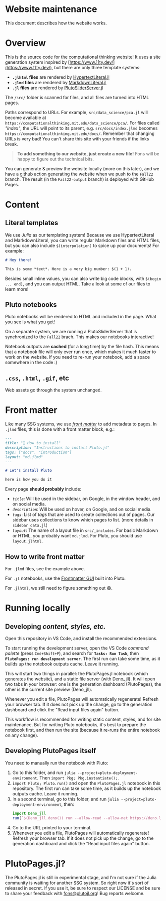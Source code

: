 # Website maintenance

This document describes how the website works.

# Overview

This is the source code for the computational thinking website! It uses a site generation system inspired by [https://www.11ty.dev/](https://www.11ty.dev/), but there are only three template systems:
- **`.jlhtml` files** are rendered by [HypertextLiteral.jl](https://github.com/JuliaPluto/HypertextLiteral.jl)
- **`.jlmd` files** are rendered by [MarkdownLiteral.jl](https://github.com/JuliaPluto/MarkdownLiteral.jl)
- **`.jl` files** are rendered by [PlutoSliderServer.jl](https://github.com/JuliaPluto/PlutoSliderServer.jl)

The `/src/` folder is scanned for files, and all files are turned into HTML pages. 

Paths correspond to URLs. For example, `src/data_science/pca.jl` will become available at `https://computationalthinking.mit.edu/data_science/pca/`. For files called *"index"*, the URL will point to its parent, e.g. `src/docs/index.jlmd` becomes `https://computationalthinking.mit.edu/docs/`. Remember that changing URLs is very bad! You can't share this site with your friends if the links break.

> **To add something to our website, just create a new file!** Fons will be happy to figure out the technical bits.

You can generate & preview the website locally (more on this later), and we have a github action generating the website when we push to the `Fall22` branch. The result (in the `Fall22-output` branch) is deployed with GitHub Pages.

# Content

## Literal templates
We use *Julia* as our templating system! Because we use HypertextLiteral and MarkdownLiteral, you can write regular Markdown files and HTML files, but you can also include `$(interpolation)` to spice up your documents! For example:

```markdown
# Hey there!

This is some *text*. Here is a very big number: $(1 + 1).
```

Besides small inline values, you can also write big code blocks, with `$(begin ... end)`, and you can output HTML. Take a look at some of our files to learn more!

## Pluto notebooks

Pluto notebooks will be rendered to HTML and included in the page. What you see is what you get!

On a separate system, we are running a PlutoSliderServer that is synchronized to the `Fall22` brach. This makes our notebooks interactive!

Notebook outputs are **cached** (for a long time) by the file hash. This means that a notebook file will only ever run once, which makes it much faster to work on the website. If you need to re-run your notebook, add a space somewhere in the code :)

## `.css`, `.html`, `.gif`, etc

Web assets go through the system unchanged.

# Front matter

Like many SSG systems, we use [*front matter*](https://www.11ty.dev/docs/data-frontmatter/) to add metadata to pages. In `.jlmd` files, this is done with a front matter block, e.g.:
```markdown
---
title: "🌼 How to install"
description: "Instructions to install Pluto.jl"
tags: ["docs", "introduction"]
layout: "md.jlmd"
---

# Let's install Pluto

here is how you do it
```

Every page **should probably** include:
- *`title`*: Will be used in the sidebar, on Google, in the window header, and on social media.
- *`description`*: Will be used on hover, on Google, and on social media.
- *`tags`*: List of *tags* that are used to create collections out of pages. Our sidebar uses collections to know which pages to list. (more details in `sidebar data.jl`)
- *`layout`*: The name of a layout file in `src/_includes`. For basic Markdown or HTML, you probably want `md.jlmd`. For Pluto, you should use `layout.jlhtml`.

## How to write front matter
For `.jlmd` files, see the example above. 

For `.jl` notebooks, use the [Frontmatter GUI](https://github.com/fonsp/Pluto.jl/pull/2104) built into Pluto.

For `.jlhtml`, we still need to figure something out 😄.

# Running locally

## Developing *content, styles, etc.*

Open this repository in VS Code, and install the recommended extensions.

To start running the development server, open the VS Code *command palette* (press `Cmd+Shift+P`), and search for **`Tasks: Run Task`**, then **`PlutoPages: run development server`**. The first run can take some time, as it builds up the notebook outputs cache. Leave it running.

This will start two things in parallel: the PlutoPages.jl notebook (which generates the website), and a static file server (with Deno_jll). It will open two tabs in your browser: one is the generation dashboard (PlutoPages), the other is the current site preview (Deno_jll).
 
Whenever you edit a file, PlutoPages will automatically regenerate! Refresh your browser tab. If it does not pick up the change, go to the generation dashboard and click the "Read input files again" button.

This workflow is recommended for writing static content, styles, and for site maintenance. But for writing Pluto notebooks, it's best to prepare the notebook first, and then run the site (because it re-runs the entire notebook on any change).

## Developing PlutoPages itself


You need to manually run the notebook with Pluto:
1. Go to this folder, and run `julia --project=pluto-deployment-environment`. Then `import Pkg; Pkg.instantiate();`.
1. `import Pluto; Pluto.run()` and open the `PlutoPages.jl` notebook in this repository. The first run can take some time, as it builds up the notebook outputs cache. Leave it running.
2. In a second terminal, go to this folder, and run `julia --project=pluto-deployment-environment`, then:
    ```julia
	import Deno_jll
	run(`$(Deno_jll.deno()) run --allow-read --allow-net https://deno.land/std@0.102.0/http/file_server.ts _site`)
    ```
3. Go to the URL printed to your terminal. 
4. Whenever you edit a file, PlutoPages will automatically regenerate! Refresh your browser tab. If it does not pick up the change, go to the generation dashboard and click the "Read input files again" button.

# PlutoPages.jl?

The PlutoPages.jl is still in experimental stage, and I'm not sure if the Julia community is waiting for another SSG system. So right now it's sort of released in secret. If you use it, be sure to respect our LICENSE and be sure to share your feedback with fons@plutojl.org! Bug reports welcome.
